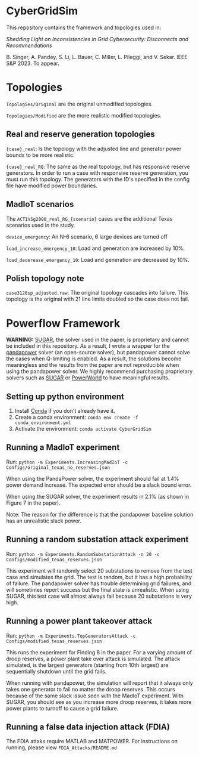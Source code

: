 # CyberGridSim

This repository contains the framework and topologies used in:

*Shedding Light on Inconsistencies in Grid Cybersecurity: Disconnects and Recommendations*

B. Singer, A. Pandey, S. Li, L. Bauer, C. Miller, L. Pileggi, and V. Sekar. IEEE S&P 2023. To appear.

# Topologies

`Topologies/Original` are the original unmodified topologies.

`Topologies/Modified` are the more realistic modified topologies.

## Real and reserve generation topologies

`{case}_real`: Is the topology with the adjusted line and generator power bounds to be more realistic.

`{case}_real_RG`: The same as the real topology, but has responsive reserve generators. In order to run a case with
responsive reserve generation, you must run this topology. The generators with the ID's specified in the config file
have modified power boundaries.

## MadIoT scenarios
The `ACTIVSg2000_real_RG_{scenario}` cases are the additional Texas scenarios used in the study.

`device_emergency`: An N-6 scenario, 6 large devices are turned off

`load_increase_emergency_10`: Load and generation are increased by 10\%.

`load_decerease_emergency_10`: Load and generation are decreased by 10\%.

## Polish topology note

`case3120sp_adjusted.raw`: The original topology cascades into failure.
This topology is the original with 21 line limits doubled so the case does not fail.

# Powerflow Framework

**WARNING:**
[SUGAR](https://www.pearlstreettechnologies.com/), the solver used in the paper, is proprietary and cannot be included
in this repository. As a result, I wrote a wrapper for the [pandapower](https://www.pandapower.org/) solver (an
open-source solver), but pandapower cannot solve the cases when Q-limiting is enabled. As a result, the solutions become
meaningless and the results from the paper are not reproducible when using the pandapower solver. We highly recommend
purchasing proprietary
solvers such as [SUGAR](https://www.pearlstreettechnologies.com/) or [PowerWorld](https://www.powerworld.com/) to have
meaningful results.

## Setting up python environment

1. Install [Conda](https://www.anaconda.com/) if you don't already have it.
2. Create a conda environment: `conda env create -f conda_environment.yml`
3. Activate the environment: `conda activate CyberGridSim`

## Running a MadIoT experiment
Run: `python -m Experiments.IncreasingMadIoT -c Configs/original_texas_no_reserves.json`

When using the PandaPower solver, the experiment should fail at 1.4% power demand increase.
The expected error should be a slack bound error.

When using the SUGAR solver, the experiment results in 2.1% (as shown in Figure 7 in the paper).

Note: The reason for the difference is that the pandapower baseline solution has an unrealistic slack power.

## Running a random substation attack experiment
Run: `python -m Experiments.RandomSubstationAttack -n 20 -c Configs/modified_texas_reserves.json`

This experiment will randomly select 20 substations to remove from the test case and simulates the grid.
The test is random, but it has a high probability of failure. The pandapower solver has trouble determining grid failures,
and will sometimes report success but the final state is unrealistic. When using SUGAR, this test case will almost always
fail because 20 substations is very high.

## Running a power plant takeover attack
Run: `python -m Experiments.TopGeneratorsAttack -c Configs/modified_texas_reserves.json`

This runs the experiment for Finding 8 in the paper. For a varying amount of droop reserves, a
power plant take over attack is simulated. The attack simulated, is the largest generators (starting from 10th largest)
are sequentially shutdown until the grid fails.

When running with pandapower, the simulation will report that it always only takes one generator to fail no matter the 
droop reserves. This occurs because of the same slack issue seen with the MadIoT experiment. With SUGAR,
you should see as you increase more droop reserves, it takes more power plants to turnoff to cause a grid failure.

## Running a false data injection attack (FDIA)
The FDIA attaks require MATLAB and MATPOWER. For instructions on running, please view `FDIA_Attacks/README.md`